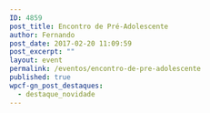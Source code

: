 ```yaml
---
ID: 4859
post_title: Encontro de Pré-Adolescente
author: Fernando
post_date: 2017-02-20 11:09:59
post_excerpt: ""
layout: event
permalink: /eventos/encontro-de-pre-adolescente
published: true
wpcf-gn_post_destaques:
  - destaque_novidade
---
```

